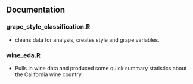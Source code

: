 ## Documentation 

### grape_style_classification.R

- cleans data for analysis, creates style and grape variables. 

### wine_eda.R

- Pulls in wine data and produced some quick summary statistics about the California wine country. 
